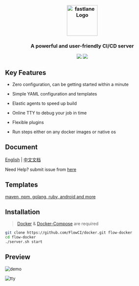 <h3 align="center">
  <a href="https://flowci.github.io">
    <img src="https://github.com/FlowCI/docs/raw/master/src/icon.png" alt="fastlane Logo" width="100">
  </a>
</h3>

<h3 align="center">A powerful and user-friendly CI/CD server</h3>

<p align="center">
    <a href="https://github.com/FlowCI/docs/blob/master/LICENSE"><img src="https://img.shields.io/github/license/flowci/flow-core-x"></a>
    <a href="https://github.com/FlowCI/flow-core-x/releases/"><img src="https://img.shields.io/github/v/release/flowci/flow-core-x"></a>
</p>

## Key Features

- Zero configuration, can be getting started within a minute

- Simple YAML configuration and templates

- Elastic agents to speed up build

- Online TTY to debug your job in time

- Flexible plugins

- Run steps either on any docker images or native os

## Document

[English](https://github.com/FlowCI/docs/tree/master/en/index.md) | [中文文档](https://github.com/FlowCI/docs/tree/master/cn/index.md)

Need Help? submit issue from [here](https://github.com/FlowCI/docs/issues)

## Templates

[maven, npm, golang, ruby, android and more](https://github.com/FlowCI/templates)

## Installation

> [Docker](https://docs.docker.com/install/) & [Docker-Compose](https://docs.docker.com/compose/install/) are required

```bash
git clone https://github.com/FlowCI/docker.git flow-docker
cd flow-docker
./server.sh start
```

## Preview

![demo](https://github.com/FlowCI/docs/raw/master/src/demo.gif)

![tty](https://github.com/FlowCI/docs/raw/master/src/step_tty.gif)
